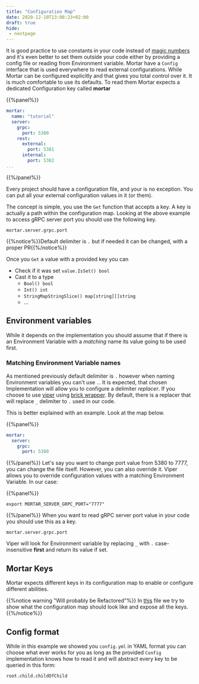 ```yaml
---
title: "Configuration Map"
date: 2020-12-10T13:08:23+02:00
draft: true
hide:
 - nextpage
---
```


It is good practice to use constants in your code instead of [magic numbers](https://en.wikipedia.org/wiki/Magic_number_(programming))
and it's even better to set them outside your code either by providing a config file or reading from Environment variable.
Mortar have a `Config` interface that is used everywhere to read external configurations.
While Mortar can be configured explicitly and that gives you total control over it. It is much comfortable to use its defaults.
To read them Mortar expects a dedicated Configuration key called **mortar**

{{%panel%}}
```yaml
mortar:
  name: "tutorial"
  server:
    grpc:
      port: 5380
    rest:
      external:
        port: 5381
      internal:
        port: 5382
...
```
{{%/panel%}}

Every project should have a configuration file, and your is no exception. You can put all your external configuration values
in it (or them).

The concept is simple, you use the `Get` function that accepts a key. A key is actually a path within the configuration map.
Looking at the above example to access gRPC server port you should use the following key.

`mortar.server.grpc.port`

{{%notice%}}Default delimiter is `.` but if needed it can be changed, with a proper PR{{%/notice%}}

Once you `Get` a value with a provided key you can

- Check if it was set `value.IsSet() bool`
- Cast it to a type
  - `Bool() bool`
  - `Int() int`
  - `StringMapStringSlice() map[string][]string`
  - ...

## Environment variables

While it depends on the implementation you should assume that if there is an Environment Variable with a *matching* name
its value going to be used first.

### Matching Environment Variable names

As mentioned previously default delimiter is `.` however when naming Environment variables you can't use `.`.
It is expected, that chosen Implementation will allow you to configure a delimiter *replacer*.
If you choose to use [viper](https://github.com/spf13/viper) using [brick wrapper](https://github.com/go-masonry/bviper).
By default, there is a replacer that will replace `_` delimiter to `.` used in our code.

This is better explained with an example. Look at the map below.

{{%panel%}}
```yaml
mortar:
  server:
    grpc:
      port: 5380
```
{{%/panel%}}
Let's say you want to change port value from 5380 to 7777, you can change the file itself. However, you can also override it.
Viper allows you to override configuration values with a matching Environment Variable. In our case:

{{%panel%}}
```shell script
export MORTAR_SERVER_GRPC_PORT="7777"
```
{{%/panel%}}
When you want to read gRPC server port value in your code you should use this as a key.

`mortar.server.grpc.port`

Viper will look for Environment variable by replacing `_` with `.` case-insensitive **first** and return its value if set.

## Mortar Keys

Mortar expects different keys in its configuration map to enable or configure different abilities.

{{%notice warning "Will probably be Refactored"%}}
In [this](https://github.com/go-masonry/mortar/blob/master/mortar/keys.go) file we try to show what the configuration map should look like and expose all the keys.
{{%/notice%}}

## Config format

While in this example we showed you `config.yml` in YAML format you can choose what ever works for you as long as the provided `Config` implementation knows how to read it and will abstract every key to be queried in this form:

`root.child.childOfChild`